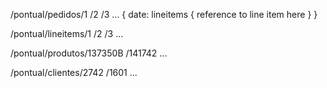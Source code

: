 /pontual/pedidos/1
                /2
                /3
                ...
                { date:
                  lineitems { reference to line item here }
                }

/pontual/lineitems/1
                  /2
                  /3
                  ...

/pontual/produtos/137350B
                 /141742
                 ...

/pontual/clientes/2742
                 /1601
                 ...
                 